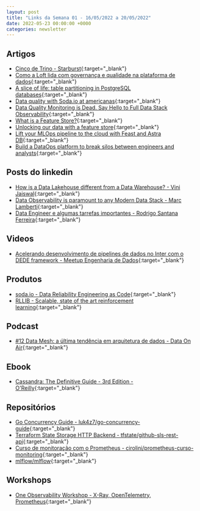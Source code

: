 ```yaml
---
layout: post
title: "Links da Semana 01 - 16/05/2022 a 20/05/2022"
date: 2022-05-23 00:00:00 +0000
categories: newsletter
---
```


## Artigos

- [Cinco de Trino - Starburst](https://www.starburst.io/info/cinco-de-trino/?utm_medium=email&_hsmi=212508739&_hsenc%5Btm_source%5D=hs_email&wchannelid=ak5dhl6ju8){:target="_blank"}
- [Como a Loft lida com governança e qualidade na plataforma de dados](https://medium.com/loftbr/como-a-loft-lida-com-governan%C3%A7a-e-qualidade-na-plataforma-de-dados-f20e4f01bfda){:target="_blank"}
- [A slice of life: table partitioning in PostgreSQL databases](https://evilmartians.com/chronicles/a-slice-of-life-table-partitioning-in-postgresql-databases){:target="_blank"}
- [Data quality with Soda.io at americanas](https://lopesdiego12.medium.com/data-quality-with-soda-io-at-americanas-7d1a0e0a541a){:target="_blank"}
- [Data Quality Monitoring is Dead. Say Hello to Full Data Stack Observability](https://www.siffletdata.com/blog/data-quality-monitoring-is-dead-say-hello-to-full-data-stack-observability){:target="_blank"}
- [What is a Feature Store?](https://feast.dev/blog/what-is-a-feature-store/){:target="_blank"}
- [Unlocking our data with a feature store](https://medium.com/billie-finanzratgeber/unlocking-our-data-with-a-feature-store-402ade0743b){:target="_blank"}
- [Lift your MLOps pipeline to the cloud with Feast and Astra DB](https://www.datastax.com/blog/lift-your-mlops-pipeline-to-the-cloud-with-feast-and-astra-db){:target="_blank"}
- [Build a DataOps platform to break silos between engineers and analysts](https://aws.amazon.com/pt/blogs/big-data/build-a-dataops-platform-to-break-silos-between-engineers-and-analysts/){:target="_blank"}

## Posts do linkedin

- [How is a Data Lakehouse different from a Data Warehouse? - Vini Jaiswal](https://www.linkedin.com/feed/update/urn:li:activity:6927849664817848320/){:target="_blank"}
- [Data Observability is paramount to any Modern Data Stack - Marc Lamberti](https://www.linkedin.com/posts/marclamberti_data-observability-dataengineering-activity-6922514285248024576-DOzj?utm_source=linkedin_share&utm_medium=member_desktop_web){:target="_blank"}
- [Data Engineer e algumas tarrefas importantes - Rodrigo Santana Ferreira](https://shopee.com.br/Pantufa-pata-de-monstro-Azul-i.280121269.4469273725?xptdk=593935df-3f31-4dcf-a407-ba09fdc7c6c9){:target="_blank"}

## Videos

- [Acelerando desenvolvimento de pipelines de dados no Inter com o DEDE framework - Meetup Engenharia de Dados](https://www.youtube.com/watch?v=wYJZHbbCXMI){:target="_blank"}

## Produtos

- [soda.io - Data Reliability Engineering as Code](https://www.soda.io/){:target="_blank"}
- [RLLIB - Scalable, state of the art reinforcement learning](https://www.ray.io/rllib){:target="_blank"}

## Podcast

- [#12 Data Mesh: a última tendência em arquitetura de dados - Data On Air](https://open.spotify.com/episode/4McOEukwiW7QlZgUptuM7g?si=_vKMSRhPRQivTeZR9APhXw&utm_source=whatsapp){:target="_blank"}

## Ebook

- [Cassandra: The Definitive Guide - 3rd Edition - O'Reilly](https://www.datastax.com/resources/ebook/oreilly-cassandra-the-definitive-guide#download){:target="_blank"}

## Repositórios

- [Go Concurrency Guide - luk4z7/go-concurrency-guide](https://github.com/luk4z7/go-concurrency-guide){:target="_blank"}
- [Terraform State Storage HTTP Backend - tfstate/github-sls-rest-api](https://github.com/tfstate/github-sls-rest-api){:target="_blank"}
- [Curso de monitoração com o Prometheus - cirolini/prometheus-curso-monitoring](https://github.com/cirolini/prometheus-curso-monitoring){:target="_blank"}
- [mlflow/mlflow](https://github.com/mlflow/mlflow){:target="_blank"}

## Workshops

- [One Observability Workshop - X-Ray, OpenTelemetry, Prometheus](https://catalog.workshops.aws/observability/en-US/xray/explore-xray){:target="_blank"}
